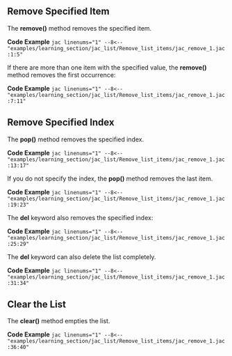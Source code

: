 ## Remove Specified Item
The **remove()** method removes the specified item.

**Code Example**
    ```jac linenums="1"
    --8<-- "examples/learning_section/jac_list/Remove_list_items/jac_remove_1.jac:1:5"
    ```

If there are more than one item with the specified value, the **remove()** method removes the first occurrence:

**Code Example**
    ```jac linenums="1"
    --8<-- "examples/learning_section/jac_list/Remove_list_items/jac_remove_1.jac:7:11"
    ```

## Remove Specified Index
The **pop()** method removes the specified index.

**Code Example**
    ```jac linenums="1"
    --8<-- "examples/learning_section/jac_list/Remove_list_items/jac_remove_1.jac:13:17"
    ```

If you do not specify the index, the **pop()** method removes the last item.

**Code Example**
    ```jac linenums="1"
    --8<-- "examples/learning_section/jac_list/Remove_list_items/jac_remove_1.jac:19:23"
    ```

The **del** keyword also removes the specified index:

**Code Example**
    ```jac linenums="1"
    --8<-- "examples/learning_section/jac_list/Remove_list_items/jac_remove_1.jac:25:29"
    ```

The **del** keyword can also delete the list completely.

**Code Example**
    ```jac linenums="1"
    --8<-- "examples/learning_section/jac_list/Remove_list_items/jac_remove_1.jac:31:34"
    ```

## Clear the List
The **clear()** method empties the list.

**Code Example**
    ```jac linenums="1"
    --8<-- "examples/learning_section/jac_list/Remove_list_items/jac_remove_1.jac:36:40"
    ```
